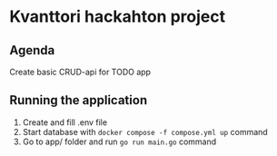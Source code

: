 # Kvanttori hackahton project

## Agenda
Create basic CRUD-api for TODO app

## Running the application
1. Create and fill .env file
2. Start database with `docker compose -f compose.yml up` command
3. Go to app/ folder and run `go run main.go` command

